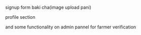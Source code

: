 signup form baki cha(image upload pani)

profile section 

and some functionality on admin pannel for farmer verification